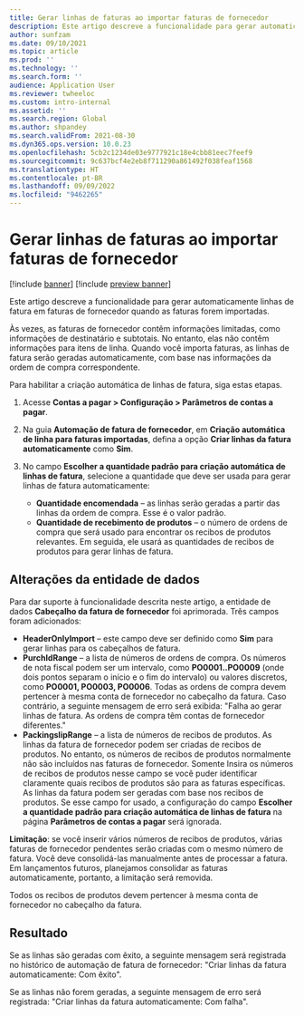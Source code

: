 ```yaml
---
title: Gerar linhas de faturas ao importar faturas de fornecedor
description: Este artigo descreve a funcionalidade para gerar automaticamente linhas de fatura em faturas de fornecedor quando as faturas forem importadas.
author: sunfzam
ms.date: 09/10/2021
ms.topic: article
ms.prod: ''
ms.technology: ''
ms.search.form: ''
audience: Application User
ms.reviewer: twheeloc
ms.custom: intro-internal
ms.assetid: ''
ms.search.region: Global
ms.author: shpandey
ms.search.validFrom: 2021-08-30
ms.dyn365.ops.version: 10.0.23
ms.openlocfilehash: 5cb2c1234de03e9777921c18e4cbb81eec7feef9
ms.sourcegitcommit: 9c637bcf4e2eb8f711290a861492f038feaf1568
ms.translationtype: HT
ms.contentlocale: pt-BR
ms.lasthandoff: 09/09/2022
ms.locfileid: "9462265"
---
```

# <a name="generate-invoice-lines-when-you-import-vendor-invoices"></a>Gerar linhas de faturas ao importar faturas de fornecedor

[!include [banner](../includes/banner.md)]
[!include [preview banner](../includes/preview-banner.md)]

Este artigo descreve a funcionalidade para gerar automaticamente linhas de fatura em faturas de fornecedor quando as faturas forem importadas.

Às vezes, as faturas de fornecedor contêm informações limitadas, como informações de destinatário e subtotais. No entanto, elas não contêm informações para itens de linha. Quando você importa faturas, as linhas de fatura serão geradas automaticamente, com base nas informações da ordem de compra correspondente.

Para habilitar a criação automática de linhas de fatura, siga estas etapas.

1.  Acesse **Contas a pagar \> Configuração \> Parâmetros de contas a pagar**.
2.  Na guia **Automação de fatura de fornecedor**, em **Criação automática de linha para faturas importadas**, defina a opção **Criar linhas da fatura automaticamente** como **Sim**. 
4.  No campo **Escolher a quantidade padrão para criação automática de linhas de fatura**, selecione a quantidade que deve ser usada para gerar linhas de fatura automaticamente:

    - **Quantidade encomendada** – as linhas serão geradas a partir das linhas da ordem de compra. Esse é o valor padrão.
    - **Quantidade de recebimento de produtos** – o número de ordens de compra que será usado para encontrar os recibos de produtos relevantes. Em seguida, ele usará as quantidades de recibos de produtos para gerar linhas de fatura.

## <a name="data-entity-changes"></a>Alterações da entidade de dados

Para dar suporte à funcionalidade descrita neste artigo, a entidade de dados **Cabeçalho da fatura de fornecedor** foi aprimorada. Três campos foram adicionados:

- **HeaderOnlyImport** – este campo deve ser definido como **Sim** para gerar linhas para os cabeçalhos de fatura.
- **PurchIdRange** – a lista de números de ordens de compra. Os números de nota fiscal podem ser um intervalo, como **PO0001..PO0009** (onde dois pontos separam o início e o fim do intervalo) ou valores discretos, como **PO0001, PO0003, PO0006**. Todas as ordens de compra devem pertencer à mesma conta de fornecedor no cabeçalho da fatura. Caso contrário, a seguinte mensagem de erro será exibida: "Falha ao gerar linhas de fatura. As ordens de compra têm contas de fornecedor diferentes."
- **PackingslipRange** – a lista de números de recibos de produtos. As linhas da fatura de fornecedor podem ser criadas de recibos de produtos. No entanto, os números de recibos de produtos normalmente não são incluídos nas faturas de fornecedor. Somente Insira os números de recibos de produtos nesse campo se você puder identificar claramente quais recibos de produtos são para as faturas específicas. As linhas da fatura podem ser geradas com base nos recibos de produtos. Se esse campo for usado, a configuração do campo **Escolher a quantidade padrão para criação automática de linhas de fatura** na página **Parâmetros de contas a pagar** será ignorada. 

**Limitação**: se você inserir vários números de recibos de produtos, várias faturas de fornecedor pendentes serão criadas com o mesmo número de fatura. Você deve consolidá-las manualmente antes de processar a fatura. Em lançamentos futuros, planejamos consolidar as faturas automaticamente, portanto, a limitação será removida.

Todos os recibos de produtos devem pertencer à mesma conta de fornecedor no cabeçalho da fatura.

## <a name="result"></a>Resultado

Se as linhas são geradas com êxito, a seguinte mensagem será registrada no histórico de automação de fatura de fornecedor: "Criar linhas da fatura automaticamente: Com êxito".

Se as linhas não forem geradas, a seguinte mensagem de erro será registrada: "Criar linhas da fatura automaticamente: Com falha".

